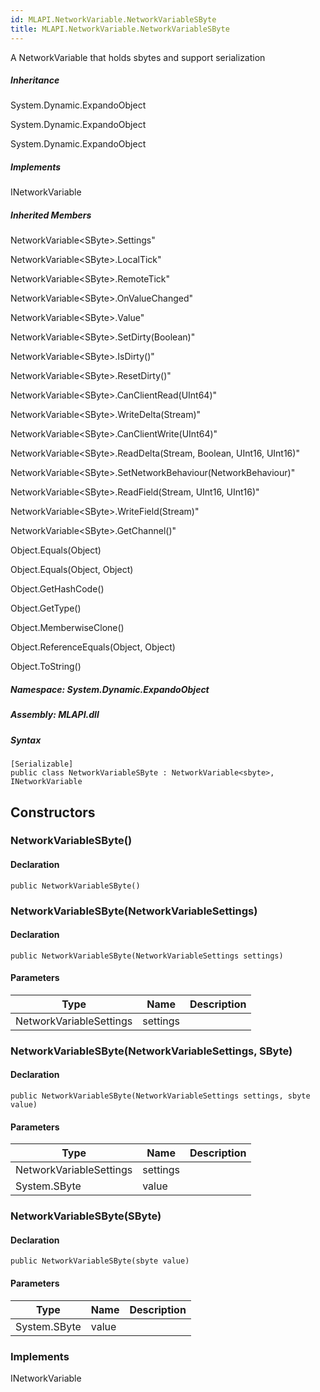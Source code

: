 ```yaml
---  
id: MLAPI.NetworkVariable.NetworkVariableSByte  
title: MLAPI.NetworkVariable.NetworkVariableSByte  
---
```


<div class="markdown level0 summary">

A NetworkVariable that holds sbytes and support serialization

</div>

<div class="markdown level0 conceptual">

</div>

<div class="inheritance">

##### Inheritance

<div class="level0">

System.Dynamic.ExpandoObject

</div>

<div class="level1">

System.Dynamic.ExpandoObject

</div>

<div class="level2">

System.Dynamic.ExpandoObject

</div>

</div>

<div classs="implements">

##### Implements

<div>

INetworkVariable

</div>

</div>

<div class="inheritedMembers">

##### Inherited Members

<div>

NetworkVariable&lt;SByte&gt;.Settings"

</div>

<div>

NetworkVariable&lt;SByte&gt;.LocalTick"

</div>

<div>

NetworkVariable&lt;SByte&gt;.RemoteTick"

</div>

<div>

NetworkVariable&lt;SByte&gt;.OnValueChanged"

</div>

<div>

NetworkVariable&lt;SByte&gt;.Value"

</div>

<div>

NetworkVariable&lt;SByte&gt;.SetDirty(Boolean)"

</div>

<div>

NetworkVariable&lt;SByte&gt;.IsDirty()"

</div>

<div>

NetworkVariable&lt;SByte&gt;.ResetDirty()"

</div>

<div>

NetworkVariable&lt;SByte&gt;.CanClientRead(UInt64)"

</div>

<div>

NetworkVariable&lt;SByte&gt;.WriteDelta(Stream)"

</div>

<div>

NetworkVariable&lt;SByte&gt;.CanClientWrite(UInt64)"

</div>

<div>

NetworkVariable&lt;SByte&gt;.ReadDelta(Stream, Boolean, UInt16, UInt16)"

</div>

<div>

NetworkVariable&lt;SByte&gt;.SetNetworkBehaviour(NetworkBehaviour)"

</div>

<div>

NetworkVariable&lt;SByte&gt;.ReadField(Stream, UInt16, UInt16)"

</div>

<div>

NetworkVariable&lt;SByte&gt;.WriteField(Stream)"

</div>

<div>

NetworkVariable&lt;SByte&gt;.GetChannel()"

</div>

<div>

Object.Equals(Object)

</div>

<div>

Object.Equals(Object, Object)

</div>

<div>

Object.GetHashCode()

</div>

<div>

Object.GetType()

</div>

<div>

Object.MemberwiseClone()

</div>

<div>

Object.ReferenceEquals(Object, Object)

</div>

<div>

Object.ToString()

</div>

</div>

##### **Namespace**: System.Dynamic.ExpandoObject

##### **Assembly**: MLAPI.dll

##### Syntax

    [Serializable]
    public class NetworkVariableSByte : NetworkVariable<sbyte>, INetworkVariable

## Constructors 

### NetworkVariableSByte()

<div class="markdown level1 summary">

</div>

<div class="markdown level1 conceptual">

</div>

#### Declaration

    public NetworkVariableSByte()

### NetworkVariableSByte(NetworkVariableSettings)

<div class="markdown level1 summary">

</div>

<div class="markdown level1 conceptual">

</div>

#### Declaration

    public NetworkVariableSByte(NetworkVariableSettings settings)

#### Parameters

| Type                    | Name     | Description |
|-------------------------|----------|-------------|
| NetworkVariableSettings | settings |             |

### NetworkVariableSByte(NetworkVariableSettings, SByte)

<div class="markdown level1 summary">

</div>

<div class="markdown level1 conceptual">

</div>

#### Declaration

    public NetworkVariableSByte(NetworkVariableSettings settings, sbyte value)

#### Parameters

| Type                    | Name     | Description |
|-------------------------|----------|-------------|
| NetworkVariableSettings | settings |             |
| System.SByte            | value    |             |

### NetworkVariableSByte(SByte)

<div class="markdown level1 summary">

</div>

<div class="markdown level1 conceptual">

</div>

#### Declaration

    public NetworkVariableSByte(sbyte value)

#### Parameters

| Type         | Name  | Description |
|--------------|-------|-------------|
| System.SByte | value |             |

### Implements

<div>

INetworkVariable

</div>
